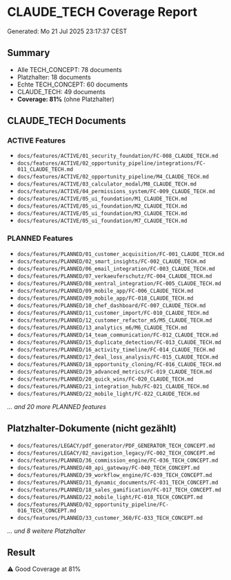 # CLAUDE_TECH Coverage Report

Generated: Mo 21 Jul 2025 23:17:37 CEST

## Summary
- Alle TECH_CONCEPT: 78 documents
- Platzhalter: 18 documents
- Echte TECH_CONCEPT: 60 documents
- CLAUDE_TECH: 49 documents
- **Coverage: 81%** (ohne Platzhalter)

## CLAUDE_TECH Documents

### ACTIVE Features
- `docs/features/ACTIVE/01_security_foundation/FC-008_CLAUDE_TECH.md`
- `docs/features/ACTIVE/02_opportunity_pipeline/integrations/FC-011_CLAUDE_TECH.md`
- `docs/features/ACTIVE/02_opportunity_pipeline/M4_CLAUDE_TECH.md`
- `docs/features/ACTIVE/03_calculator_modal/M8_CLAUDE_TECH.md`
- `docs/features/ACTIVE/04_permissions_system/FC-009_CLAUDE_TECH.md`
- `docs/features/ACTIVE/05_ui_foundation/M1_CLAUDE_TECH.md`
- `docs/features/ACTIVE/05_ui_foundation/M2_CLAUDE_TECH.md`
- `docs/features/ACTIVE/05_ui_foundation/M3_CLAUDE_TECH.md`
- `docs/features/ACTIVE/05_ui_foundation/M7_CLAUDE_TECH.md`

### PLANNED Features
- `docs/features/PLANNED/01_customer_acquisition/FC-001_CLAUDE_TECH.md`
- `docs/features/PLANNED/02_smart_insights/FC-002_CLAUDE_TECH.md`
- `docs/features/PLANNED/06_email_integration/FC-003_CLAUDE_TECH.md`
- `docs/features/PLANNED/07_verkaeuferschutz/FC-004_CLAUDE_TECH.md`
- `docs/features/PLANNED/08_xentral_integration/FC-005_CLAUDE_TECH.md`
- `docs/features/PLANNED/09_mobile_app/FC-006_CLAUDE_TECH.md`
- `docs/features/PLANNED/09_mobile_app/FC-018_CLAUDE_TECH.md`
- `docs/features/PLANNED/10_chef_dashboard/FC-007_CLAUDE_TECH.md`
- `docs/features/PLANNED/11_customer_import/FC-010_CLAUDE_TECH.md`
- `docs/features/PLANNED/12_customer_refactor_m5/M5_CLAUDE_TECH.md`
- `docs/features/PLANNED/13_analytics_m6/M6_CLAUDE_TECH.md`
- `docs/features/PLANNED/14_team_communication/FC-012_CLAUDE_TECH.md`
- `docs/features/PLANNED/15_duplicate_detection/FC-013_CLAUDE_TECH.md`
- `docs/features/PLANNED/16_activity_timeline/FC-014_CLAUDE_TECH.md`
- `docs/features/PLANNED/17_deal_loss_analysis/FC-015_CLAUDE_TECH.md`
- `docs/features/PLANNED/18_opportunity_cloning/FC-016_CLAUDE_TECH.md`
- `docs/features/PLANNED/19_advanced_metrics/FC-019_CLAUDE_TECH.md`
- `docs/features/PLANNED/20_quick_wins/FC-020_CLAUDE_TECH.md`
- `docs/features/PLANNED/21_integration_hub/FC-021_CLAUDE_TECH.md`
- `docs/features/PLANNED/22_mobile_light/FC-022_CLAUDE_TECH.md`

_... and 20 more PLANNED features_

## Platzhalter-Dokumente (nicht gezählt)

- `docs/features/LEGACY/pdf_generator/PDF_GENERATOR_TECH_CONCEPT.md`
- `docs/features/LEGACY/02_navigation_legacy/FC-002_TECH_CONCEPT.md`
- `docs/features/PLANNED/36_commission_engine/FC-036_TECH_CONCEPT.md`
- `docs/features/PLANNED/40_api_gateway/FC-040_TECH_CONCEPT.md`
- `docs/features/PLANNED/39_workflow_engine/FC-039_TECH_CONCEPT.md`
- `docs/features/PLANNED/31_dynamic_documents/FC-031_TECH_CONCEPT.md`
- `docs/features/PLANNED/18_sales_gamification/FC-017_TECH_CONCEPT.md`
- `docs/features/PLANNED/22_mobile_light/FC-018_TECH_CONCEPT.md`
- `docs/features/PLANNED/02_opportunity_pipeline/FC-016_TECH_CONCEPT.md`
- `docs/features/PLANNED/33_customer_360/FC-033_TECH_CONCEPT.md`

_... und 8 weitere Platzhalter_

## Result
⚠️ Good Coverage at 81%
